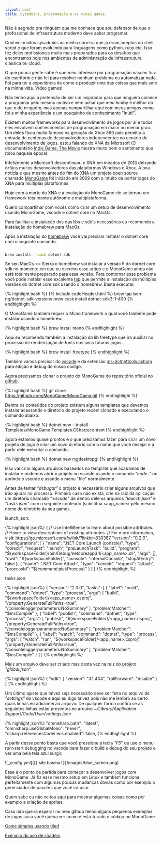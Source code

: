 ```yaml
---
layout: post
title: Sysadmins, programação e os video games.
---
```


Não é segredo pra ninguém que me conhece que sou defensor de que o profissional de infraestrutura moderno deve saber programar.  

Conheci muitos sysadmins na minha carreira que já eram adeptos do shell script e que foram evoluindo para linguagens como python, ruby etc. Isso fez deles profissionais muito mais preparados para os desafios que encontramos hoje nos ambientes de administração de infraestrutura clássica ou cloud.  

O que pouca gente sabe é que meu interesse por programação nasceu fora do escritório e não foi para resolver nenhum problema ou automatizar nada. Foi para ter a experiência de como é produzir uma das coisas que mais amo na minha vida. Video games!

Não tenho aqui a pretensão de ser um inspirador para que ninguém comece a programar pelo mesmo motivo e nem achar que meu hobby é melhor do que o de ninguém, mas apenas compartilhar aqui com meus amigos como foi a minha experiência e um pouquinho de conhecimento "inútil".

Existem muitos frameworks para desenvolvimento de jogos por aí e todos eles envolvem conhecimentos de programação em maior ou menor grau. Um deles ficou muito famoso na geração do Xbox 360 pois permitiu a entrada de centenas de desenvolvedores independentes no cenário de desenvolvimento de jogos, estou falando do XNA da Microsoft (O documentário [Indie Game: The Movie](https://www.imdb.com/title/tt1942884/) mostra muito bem o sentimento que rolou naquela época).

Infelizmente a Microsoft descontinuou o XNA em meados de 2013 deixando órfãos muitos desenvolvedores das plataformas Windows e Xbox. A boa notícia é que mesmo antes do fim do XNA um projeto open source chamado [MonoGame](https://www.monogame.net/) foi iniciado em 2009 com o intuito de portar jogos do XNA para múltiplas plataformas.

Hoje com a morte do XNA e a evolução do MonoGame ele se tornou um framework totalmente autônomo e multiplataforma.

Quero compartilhar com vocês como criar um setup de desenvolvimento usando MonoGame, vscode e dotnet core no MacOs.

Para facilitar a instalação dos das libs e sdk's necessários eu recomendo a instalação do homebrew para MacOs.

Após a instalação do [homebrew](https://brew.sh/) você vai precisar instalar o dotnet core com o seguinte comando.
```bash {data-file="_includes/codeHeader.html" data-copyable=true}

brew install --cask dotnet-sdk

```

Se seu MacOs >= Sierra o homebrew vai instalar a versão 5 do dornet core sdk no momento em que eu escrevo esse artigo e o MonoGame ainda não está totalmente preparado para essa versão. Para contornar esse problema você pode instalar esse excelente [tap](https://github.com/isen-ng/homebrew-dotnet-sdk-versions) que permite a instalação de múltiplas versões do dotnet core sdk usando o homebrew. Basta executar.

{% highlight bash %}
{% include codeHeader.html %}
brew tap isen-ng/dotnet-sdk-versions
brew cask install dotnet-sdk3-1-400
{% endhighlight %}

O MonoGame também requer o Mono framework o qual você também pode instalar usando o homebrew.

{% highlight bash %}
brew install mono
{% endhighlight %}

Aqui eu recomendo também a instalação da lib freetype que irá auxiliar no processo de renderização de fonts nos seus futuros jogos.

{% highlight bash %}
brew install freetype
{% endhighlight %}

Também vamos precisar do [vscode](https://code.visualstudio.com/) e da extensão [ms-dotnettools.csharp](https://code.visualstudio.com/docs/introvideos/extend) para edição e debug do nosso código.

Agora precisamos clonar o projeto do MonoGame do repositório oficial no [github](https://github.com/MonoGame/MonoGame).

{% highlight bash %}
git clone https://github.com/MonoGame/MonoGame.git
{% endhighlight %}

Dentre os conteúdos do projeto existem alguns templates que devemos instalar acessando o diretório do projeto recém clonado e executando o comando abaixo.

{% highlight bash %}
dotnet new --install Templates/MonoGame.Templates.CSharp/content
{% endhighlight %}

Agora estamos quase prontos e o que precisamos fazer para criar um novo projeto de jogo é criar um novo diretório com o nome que você desejar e a partir dele executar o comando.

{% highlight bash %}
dotnet new mgdesktopgl
{% endhighlight %}

Isso vai criar alguns arquivos baseados no template que acabamos de instalar e podemos abrir o projeto no vscode usando o comando <em>"code ."</em> ou abrindo o vscode e usando o menu "file" normalmente.

Antes de tentar <em>"debugar"</em> o projeto é necessário criar alguns arquivos que irão ajudar no processo. Primeiro caso não exista, crie na raiz da aplicação um diretório chamado <em>".vscode"</em> de dentro dele os arquivos <em>"launch.json"</em> e <em>"tasks.json"</em> com o seguinte conteúdo (substitua \<app_name\> pelo mesmo nome do diretório da seu game).

launch.json:

{% highlight json%}
{
  // Use IntelliSense to learn about possible attributes.
    // Hover to view descriptions of existing attributes.
    // For more information, visit: https://go.microsoft.com/fwlink/?linkid=830387
    "version": "0.2.0",
    "configurations": [
        {
            "name": ".NET Core Launch (console)",
            "type": "coreclr",
            "request": "launch",
            "preLaunchTask": "build",
            "program": "${workspaceFolder}/bin/Debug/netcoreapp3.1/<app_name>.dll",
            "args": [],
            "cwd": "${workspaceFolder}",
            "console": "internalConsole",
            "stopAtEntry": false
        },
        {
            "name": ".NET Core Attach",
            "type": "coreclr",
            "request": "attach",
            "processId": "${command:pickProcess}"
        }
    ]
}
{% endhighlight %}

tasks.json:

{% highlight json%}
{
    "version": "2.0.0",
    "tasks": [
        {
            "label": "build",
            "command": "dotnet",
            "type": "process",
            "args": [
                "build",
                "${workspaceFolder}/<app_name>.csproj",
                "/property:GenerateFullPaths=true",
                "/consoleloggerparameters:NoSummary"
            ],
            "problemMatcher": "$msCompile"
        },
        {
            "label": "publish",
            "command": "dotnet",
            "type": "process",
            "args": [
                "publish",
                "${workspaceFolder}/<app_name>.csproj",
                "/property:GenerateFullPaths=true",
                "/consoleloggerparameters:NoSummary"
            ],
            "problemMatcher": "$msCompile"
        },
        {
            "label": "watch",
            "command": "dotnet",
            "type": "process",
            "args": [
                "watch",
                "run",
                "${workspaceFolder}/<app_name>.csproj",
                "/property:GenerateFullPaths=true",
                "/consoleloggerparameters:NoSummary"
            ],
            "problemMatcher": "$msCompile"
        }
    ]
}
{% endhighlight %}

Mais um arquivo deve ser criado mas desta vez na raiz do projeto <em>"global.json"</em>.

{% highlight json%}
{
    "sdk": {
      "version": "3.1.404",
      "rollForward": "disable"
    }
}
{% endhighlight %}

Um último ajuste que talvez seja necessário deve ser feito no arquivo de <em>"settings"</em> do vscode e aqui eu digo talvez pois não me lembro ao certo quais linhas eu adicionei ao arquivo. De qualquer forma confira se as seguintes linhas estão presentes no arquivo <em>~/Library/Application Support/Code/User/settings.json</em>

{% highlight json%}
"omnisharp.path": "latest",
"omnisharp.useGlobalMono": "never",
"csharp.referencesCodeLens.enabled": false,
{% endhighlight %}

A partir desse ponto basta que você pressione a tecla <em>"F5"</em> ou use o menu run\>start debugging no vscode para fazer o build e debug do seu projeto e ver uma bela tela azul surgir.  

![_config.yml]({{ site.baseurl }}/images/blue_screen.png)

Esse é o ponto de partida para começar a desenvolver jogos com MonoGame. Já fiz esse mesmo setup em Linux e também funciona perfeitamente com algumas poucas mudanças óbvias como por exemplo o gerenciador de pacotes que você irá usar.

Quem sabe eu não voltou aqui para mostrar algumas coisas como por exemplo a criação de sprites.

Caso não queira esperar no meu github tenho alguns pequenos exemplos de jogos caso você queira ver como é estruturado o código no MonoGame.

[Game simples usando tiled](https://github.com/educrod/rpg)

[Exemplo do uso de shaders](https://github.com/educrod/shaders) 
